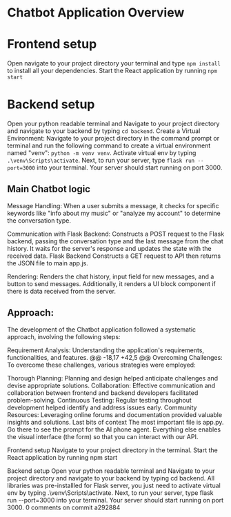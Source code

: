 
# Chatbot Application Overview



# Frontend setup

Open navigate to your project directory your terminal and type `npm install` to install all your dependencies.
Start the React application by running `npm start`

# Backend setup

Open your python readable terminal and Navigate to your project directory and navigate to your backend by typing `cd backend`.
Create a Virtual Environment: Navigate to your project directory in the command prompt or terminal and run the following command to create a virtual environment named "venv": `python -m venv venv`.
Activate virtual env by typing `.\venv\Scripts\activate`.
Next, to run your server, type `flask run --port=3000` into your terminal. Your server should start running on port 3000.

## Main Chatbot logic

Message Handling: When a user submits a message, it checks for specific keywords like "info about my music" or "analyze my account" to determine the conversation type.

Communication with Flask Backend: Constructs a POST request to the Flask backend, passing the conversation type and the last message from the chat history. It waits for the server's response and updates the state with the received data. Flask Backend Constructs a GET request to API then returns the JSON file to main app.js.


Rendering: Renders the chat history, input field for new messages, and a button to send messages. Additionally, it renders a UI block component if there is data received from the server.

## Approach:

The development of the Chatbot application followed a systematic approach, involving the following steps:

Requirement Analysis: Understanding the application's requirements, functionalities, and features.
@@ -18,17 +42,5 @@ Overcoming Challenges:
To overcome these challenges, various strategies were employed:

Thorough Planning: Planning and design helped anticipate challenges and devise appropriate solutions.
Collaboration: Effective communication and collaboration between frontend and backend developers facilitated problem-solving.
Continuous Testing: Regular testing throughout development helped identify and address issues early.
Community Resources: Leveraging online forums and documentation provided valuable insights and solutions.
Last bits of context
The most important file is app.py. Go there to see the prompt for the AI phone agent. Everything else enables the visual interface (the form) so that you can interact with our API.

Frontend setup
Navigate to your project directory in the terminal.
Start the React application by running npm start

Backend setup
Open your python readable terminal and Navigate to your project directory and navigate to your backend by typing cd backend.
All libraries was pre-installled for Flask server, you just need to activate virtual env by typing .\venv\Scripts\activate.
Next, to run your server, type flask run --port=3000 into your terminal. Your server should start running on port 3000.
0 comments on commit a292884
